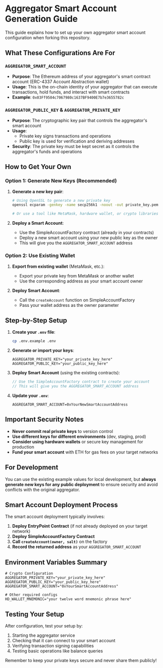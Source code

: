 # Aggregator Smart Account Generation Guide

This guide explains how to set up your own aggregator smart account configuration when forking this repository.

## What These Configurations Are For

### `AGGREGATOR_SMART_ACCOUNT`
- **Purpose**: The Ethereum address of your aggregator's smart contract account (ERC-4337 Account Abstraction wallet)
- **Usage**: This is the on-chain identity of your aggregator that can execute transactions, hold funds, and interact with smart contracts
- **Example**: `0x03Ff9504c7067980c1637BF9400E7b7e3655782c`

### `AGGREGATOR_PUBLIC_KEY` & `AGGREGATOR_PRIVATE_KEY`
- **Purpose**: The cryptographic key pair that controls the aggregator's smart account
- **Usage**: 
  - Private key signs transactions and operations
  - Public key is used for verification and deriving addresses
- **Security**: The private key must be kept secret as it controls the aggregator's funds and operations

## How to Get Your Own

### Option 1: Generate New Keys (Recommended)

1. **Generate a new key pair**:
   ```bash
   # Using OpenSSL to generate a new private key
   openssl ecparam -genkey -name secp256k1 -noout -out private_key.pem
   
   # Or use a tool like MetaMask, hardware wallet, or crypto libraries
   ```

2. **Deploy a Smart Account**:
   - Use the SimpleAccountFactory contract (already in your contracts)
   - Deploy a new smart account using your new public key as the owner
   - This will give you the `AGGREGATOR_SMART_ACCOUNT` address

### Option 2: Use Existing Wallet

1. **Export from existing wallet** (MetaMask, etc.):
   - Export your private key from MetaMask or another wallet
   - Use the corresponding address as your smart account owner

2. **Deploy Smart Account**:
   - Call the `createAccount` function on SimpleAccountFactory
   - Pass your wallet address as the owner parameter

## Step-by-Step Setup

1. **Create your `.env` file**:
   ```bash
   cp .env.example .env
   ```

2. **Generate or import your keys**:
   ```env
   AGGREGATOR_PRIVATE_KEY="your_private_key_here"
   AGGREGATOR_PUBLIC_KEY="your_public_key_here"  
   ```

3. **Deploy Smart Account** (using the existing contracts):
   ```go
   // Use the SimpleAccountFactory contract to create your account
   // This will give you the AGGREGATOR_SMART_ACCOUNT address
   ```

4. **Update your `.env`**:
   ```env
   AGGREGATOR_SMART_ACCOUNT=0xYourNewSmartAccountAddress
   ```

## Important Security Notes

- **Never commit real private keys** to version control
- **Use different keys for different environments** (dev, staging, prod)
- **Consider using hardware wallets** or secure key management for production
- **Fund your smart account** with ETH for gas fees on your target networks

## For Development

You can use the existing example values for local development, but **always generate new keys for any public deployment** to ensure security and avoid conflicts with the original aggregator.

## Smart Account Deployment Process

The smart account deployment typically involves:

1. **Deploy EntryPoint Contract** (if not already deployed on your target network)
2. **Deploy SimpleAccountFactory Contract**
3. **Call `createAccount(owner, salt)`** on the factory
4. **Record the returned address** as your `AGGREGATOR_SMART_ACCOUNT`

## Environment Variables Summary

```env
# Crypto Configuration
AGGREGATOR_PRIVATE_KEY="your_private_key_here"
AGGREGATOR_PUBLIC_KEY="your_public_key_here"
AGGREGATOR_SMART_ACCOUNT="0xYourSmartAccountAddress"

# Other required configs
HD_WALLET_MNEMONIC="your twelve word mnemonic phrase here"
```

## Testing Your Setup

After configuration, test your setup by:

1. Starting the aggregator service
2. Checking that it can connect to your smart account
3. Verifying transaction signing capabilities
4. Testing basic operations like balance queries

Remember to keep your private keys secure and never share them publicly!

